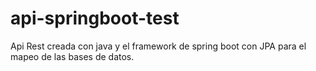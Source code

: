 # api-springboot-test
Api Rest creada con java y el framework de spring boot con JPA para el mapeo de las bases de datos.
